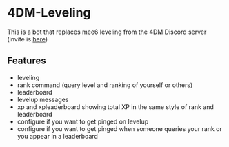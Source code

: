 # 4DM-Leveling

This is a bot that replaces mee6 leveling from the 4DM Discord server (invite is [here](https://discord.gg/pMtZa6AVy2))


## Features

- leveling
- rank command (query level and ranking of yourself or others)
- leaderboard
- levelup messages
- xp and xpleaderboard showing total XP in the same style of rank and leaderboard
- configure if you want to get pinged on levelup
- configure if you want to get pinged when someone queries your rank or you appear in a leaderboard
